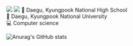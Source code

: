 <a href="https://velog.io/@whipbaek" target="_blank"><img src="https://img.shields.io/badge/whipbaek.log-41454a?style=flat-square&logo=Velog&logoColor=white"/></a>
<a href="" target="_blank"><img src="https://img.shields.io/badge/whipbaek@gmail.com-EA4335?style=flat-square&logo=Gmail&logoColor=white"/></a>
📗 Daegu, Kyungpook National High School <br>
📙 Daegu, Kyungpook National University <br>
💻 Computer science


![Anurag's GitHub stats](https://github-readme-stats.vercel.app/api?username=whipbaek&show_icons=true&theme=swift)
